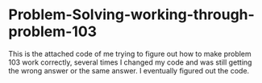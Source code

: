 # Problem-Solving-working-through-problem-103
This is the attached code of me trying to figure out how to make problem 103 work correctly, several times I changed my code and was still getting the wrong answer or the same answer. I eventually figured out the code. 

